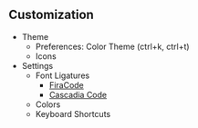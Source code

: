##  Customization

* Theme
  * Preferences: Color Theme (ctrl+k, ctrl+t)
  * Icons
* Settings
  * Font Ligatures
    * [FiraCode](https://github.com/tonsky/FiraCode)
    * [Cascadia Code](https://github.com/microsoft/cascadia-code)
  * Colors
  * Keyboard Shortcuts
  
